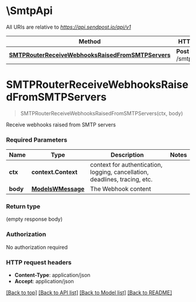 # \SmtpApi

All URIs are relative to *https://api.sendpost.io/api/v1*

Method | HTTP request | Description
------------- | ------------- | -------------
[**SMTPRouterReceiveWebhooksRaisedFromSMTPServers**](SmtpApi.md#SMTPRouterReceiveWebhooksRaisedFromSMTPServers) | **Post** /smtp/webhook | 


# **SMTPRouterReceiveWebhooksRaisedFromSMTPServers**
> SMTPRouterReceiveWebhooksRaisedFromSMTPServers(ctx, body)


Receive webhooks raised from SMTP servers

### Required Parameters

Name | Type | Description  | Notes
------------- | ------------- | ------------- | -------------
 **ctx** | **context.Context** | context for authentication, logging, cancellation, deadlines, tracing, etc.
  **body** | [**ModelsWMessage**](ModelsWMessage.md)| The Webhook content | 

### Return type

 (empty response body)

### Authorization

No authorization required

### HTTP request headers

 - **Content-Type**: application/json
 - **Accept**: application/json

[[Back to top]](#) [[Back to API list]](../README.md#documentation-for-api-endpoints) [[Back to Model list]](../README.md#documentation-for-models) [[Back to README]](../README.md)

